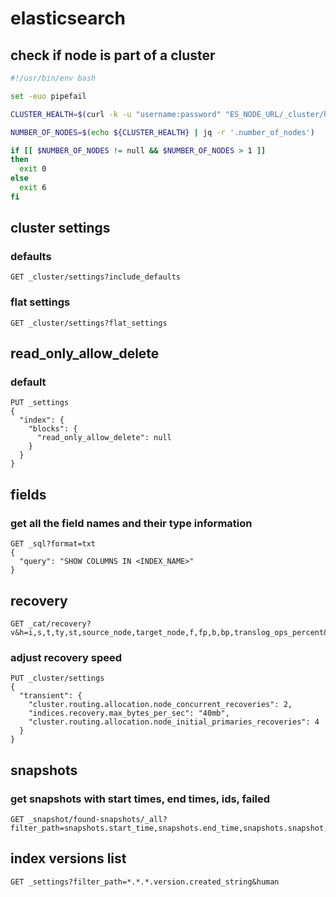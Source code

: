 # elasticsearch

## check if node is part of a cluster

```bash
#!/usr/bin/env bash

set -euo pipefail

CLUSTER_HEALTH=$(curl -k -u "username:password" "ES_NODE_URL/_cluster/health?pretty")

NUMBER_OF_NODES=$(echo ${CLUSTER_HEALTH} | jq -r '.number_of_nodes')

if [[ $NUMBER_OF_NODES != null && $NUMBER_OF_NODES > 1 ]]
then
  exit 0
else
  exit 6
fi
```

## cluster settings

### defaults

```eb
GET _cluster/settings?include_defaults
```

### flat settings

```eb
GET _cluster/settings?flat_settings
```

## read_only_allow_delete

### default

```eb
PUT _settings
{
  "index": {
    "blocks": {
      "read_only_allow_delete": null
    }
  }
}
```

## fields

### get all the field names and their type information

```eb
GET _sql?format=txt
{
  "query": "SHOW COLUMNS IN <INDEX_NAME>"
}
```

## recovery

```eb
GET _cat/recovery?v&h=i,s,t,ty,st,source_node,target_node,f,fp,b,bp,translog_ops_percent&s=ty:desc,index,bp:desc&active_only
```

### adjust recovery speed

```eb
PUT _cluster/settings
{
  "transient": {
    "cluster.routing.allocation.node_concurrent_recoveries": 2,
    "indices.recovery.max_bytes_per_sec": "40mb",
    "cluster.routing.allocation.node_initial_primaries_recoveries": 4
  }
}
```

## snapshots

### get snapshots with start times, end times, ids, failed

```eb
GET _snapshot/found-snapshots/_all?filter_path=snapshots.start_time,snapshots.end_time,snapshots.snapshot,snapshots.shards.failed
```

## index versions list

```eb
GET _settings?filter_path=*.*.*.version.created_string&human
```
